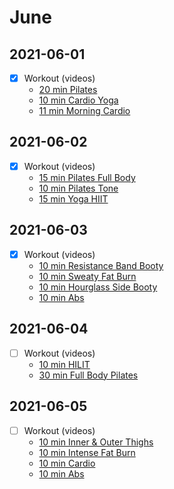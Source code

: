 
# June

## 2021-06-01  
- [X] Workout (videos)
  - [20 min Pilates](https://www.youtube.com/watch?v=Dt2FyFYRmes)
  - [10 min Cardio Yoga](https://www.youtube.com/watch?v=W-Jqbw0BWX0)
  - [11 min Morning Cardio](https://www.bilibili.com/video/BV1zA411g7ca)
  
## 2021-06-02
- [X] Workout (videos)
  - [15 min Pilates Full Body](https://www.youtube.com/watch?v=TZxzFaSLj_Y)  
  - [10 min Pilates Tone](https://www.youtube.com/watch?v=lULmgJ2vUJI)
  - [15 min Yoga HIIT](https://www.youtube.com/watch?v=bPpEAUEuNa0)

## 2021-06-03
- [X] Workout (videos)
  - [10 min Resistance Band Booty](https://www.youtube.com/watch?v=jijfJcwCdBc)
  - [10 min Sweaty Fat Burn](https://www.youtube.com/watch?v=ZxGDdba_h18)  
  - [10 min Hourglass Side Booty](https://www.youtube.com/watch?v=BCZjD3TBVJI)
  - [10 min Abs](https://www.youtube.com/watch?v=XxZlND8PS9s)
  
## 2021-06-04
- [ ] Workout (videos)
  - [10 min HILIT](https://www.youtube.com/watch?v=9AxdoCqmF7U)
  - [30 min Full Body Pilates](https://www.youtube.com/watch?v=1pboutL80N0)
    
## 2021-06-05
- [ ] Workout (videos)
  - [10 min Inner & Outer Thighs](https://www.youtube.com/watch?v=kcflrjP-eEE)
  - [10 min Intense Fat Burn](https://www.youtube.com/watch?v=ZjEZpV2YSpg)
  - [10 min Cardio](https://www.youtube.com/watch?v=fUJjsUn9bCo)
  - [10 min Abs](https://www.youtube.com/watch?v=3yL0klflL0M)
